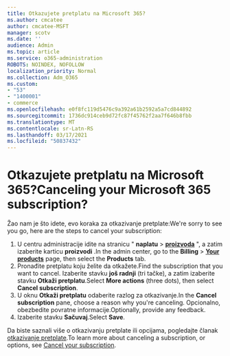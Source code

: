 ```yaml
---
title: Otkazujete pretplatu na Microsoft 365?
ms.author: cmcatee
author: cmcatee-MSFT
manager: scotv
ms.date: ''
audience: Admin
ms.topic: article
ms.service: o365-administration
ROBOTS: NOINDEX, NOFOLLOW
localization_priority: Normal
ms.collection: Adm_O365
ms.custom:
- "53"
- "1400001"
- commerce
ms.openlocfilehash: e0f8fc119d5476c9a392a61b2592a5a7cd844892
ms.sourcegitcommit: 1736dc914ceb9d72fc87f45762f2aa7f646b8fbb
ms.translationtype: MT
ms.contentlocale: sr-Latn-RS
ms.lasthandoff: 03/17/2021
ms.locfileid: "50837432"
---
```

# <a name="canceling-your-microsoft-365-subscription"></a><span data-ttu-id="0509c-102">Otkazujete pretplatu na Microsoft 365?</span><span class="sxs-lookup"><span data-stu-id="0509c-102">Canceling your Microsoft 365 subscription?</span></span>

<span data-ttu-id="0509c-103">Žao nam je što idete, evo koraka za otkazivanje pretplate:</span><span class="sxs-lookup"><span data-stu-id="0509c-103">We're sorry to see you go, here are the steps to cancel your subscription:</span></span>

1. <span data-ttu-id="0509c-104">U centru administracije idite na stranicu " **naplatu**  >  **[proizvoda](https://go.microsoft.com/fwlink/p/?linkid=842054)** ", a zatim izaberite karticu **proizvodi** .</span><span class="sxs-lookup"><span data-stu-id="0509c-104">In the admin center, go to the **Billing** > **[Your products](https://go.microsoft.com/fwlink/p/?linkid=842054)** page, then select the **Products** tab.</span></span>
2. <span data-ttu-id="0509c-105">Pronađite pretplatu koju želite da otkažete.</span><span class="sxs-lookup"><span data-stu-id="0509c-105">Find the subscription that you want to cancel.</span></span> <span data-ttu-id="0509c-106">Izaberite stavku **još radnji** (tri tačke), a zatim izaberite stavku **Otkaži pretplatu**.</span><span class="sxs-lookup"><span data-stu-id="0509c-106">Select **More actions** (three dots), then select **Cancel subscription**.</span></span>
3. <span data-ttu-id="0509c-107">U oknu **Otkaži pretplatu** odaberite razlog za otkazivanje.</span><span class="sxs-lookup"><span data-stu-id="0509c-107">In the **Cancel subscription** pane, choose a reason why you're canceling.</span></span> <span data-ttu-id="0509c-108">Opcionalno, obezbedite povratne informacije.</span><span class="sxs-lookup"><span data-stu-id="0509c-108">Optionally, provide any feedback.</span></span>
4. <span data-ttu-id="0509c-109">Izaberite stavku **Sačuvaj**.</span><span class="sxs-lookup"><span data-stu-id="0509c-109">Select **Save**.</span></span>

<span data-ttu-id="0509c-110">Da biste saznali više o otkazivanju pretplate ili opcijama, pogledajte članak [otkazivanje pretplate](https://docs.microsoft.com/microsoft-365/commerce/subscriptions/cancel-your-subscription).</span><span class="sxs-lookup"><span data-stu-id="0509c-110">To learn more about canceling a subscription, or options, see [Cancel your subscription](https://docs.microsoft.com/microsoft-365/commerce/subscriptions/cancel-your-subscription).</span></span>